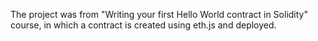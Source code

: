 The project was from "Writing your first Hello World contract in Solidity" course, in which a contract is created using eth.js and deployed.